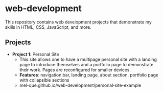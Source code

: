 # web-development

This repository contains web development projects that demonstrate my skills in HTML, CSS, JavaScript, and more.

## Projects

- **Project 1**: Personal Site
    - This site allows one to have a multipage personal site with a landing page to introduce themselves and a portfolio page to demonstrate their work. Pages are reconfigured for smaller devices.
    - **Features**: navigation bar, landing page, about section, portfolio page with collapsible sections
    - mel-que.github.io/web-development/personal-site-example
